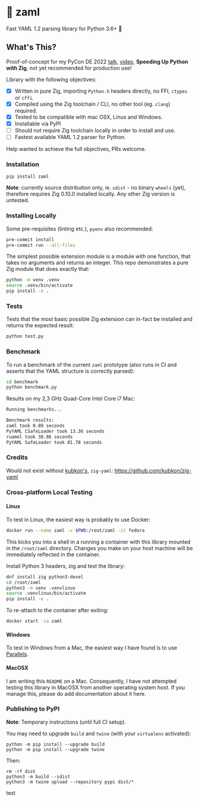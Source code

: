 # 🚀 zaml
Fast YAML 1.2 parsing library for Python 3.6+ 🐍

## What's This?

Proof-of-concept for my PyCon DE 2022 [talk](https://2022.pycon.de/program/DFWSQR/), 
[video](https://www.youtube.com/watch?v=O0MmmZxdct4), 
**Speeding Up Python with Zig**, not yet recommended for production use!

Library with the following objectives:
 - [x] Written in pure Zig, importing `Python.h` headers directly, no FFI, `ctypes` or `cffi`.
 - [x] Compiled using the Zig toolchain / CLI, no other tool (eg. `clang`) required.
 - [x] Tested to be compatible with mac OSX, Linux and Windows.
 - [x] Installable via PyPI
 - [ ] Should not require Zig toolchain locally in order to install and use.
 - [ ] Fastest available YAML 1.2 parser for Python.

Help wanted to achieve the full objectives, PRs welcome.

### Installation

```
pip install zaml
```

**Note**: currently source distribution only, ie. `sdist` - no binary `wheels` (yet), therefore requires Zig 0.10.0 
installed locally. Any other Zig version is untested.

### Installing Locally

Some pre-requisites (linting etc.), `pyenv` also recommended:
```bash
pre-commit install
pre-commit run --all-files
```

The simplest possible extension module is a module with one function, that takes no arguments and returns an integer. 
This repo demonstrates a pure Zig module that does exactly that:

```bash
python -m venv .venv
source .venv/bin/activate
pip install -e .
```

### Tests

Tests that the most basic possible Zig extension can in-fact be installed and returns the expected result:

```bash
python test.py
```

### Benchmark

To run a benchmark of the current `zaml` prototype (also runs in CI and asserts that the YAML structure is correctly 
parsed):
```bash
cd benchmark
python benchmark.py
```

Results on my 2,3 GHz Quad-Core Intel Core i7 Mac:

```bash
Running benchmarks...

Benchmark results:
zaml took 0.89 seconds
PyYAML CSafeLoader took 13.36 seconds
ruamel took 38.86 seconds
PyYAML SafeLoader took 81.78 seconds
```

### Credits

Would not exist without [kubkon's](https://github.com/kubkon), `zig-yaml`: https://github.com/kubkon/zig-yaml

### Cross-platform Local Testing

#### Linux

To test in Linux, the easiest way is probably to use Docker:

```bash
docker run --name zaml -v $PWD:/root/zaml -it fedora
```

This kicks you into a shell in a running a container with this library mounted in
the `/root/zaml` directory. Changes you make on your host machine will be immediately
reflected in the container.

Install Python 3 headers, zig and test the library:

```bash
dnf install zig python3-devel
cd /root/zaml
python3 -m venv .venvlinux
source .venvlinux/bin/activate
pip install -e .
```

To re-attach to the container after exiting:

```bash
docker start -ia zaml
```

#### Windows

To test in Windows from a Mac, the easiest way I have found is to use [Parallels](https://www.parallels.com/).

#### MacOSX

I am writing this `README` on a Mac. Consequently, I have not attempted testing this library in MacOSX from another
operating system host. If you manage this, please do add documentation about it here.

### Publishing to PyPI
 
**Note**: Temporary instructions (until full CI setup).

You may need to upgrade `build` and `twine` (with your `virtualenv` activated):

```
python -m pip install --upgrade build
python -m pip install --upgrade twine
```

Then:

```
rm -rf dist
python3 -m build --sdist
python3 -m twine upload --repository pypi dist/*
```

test